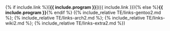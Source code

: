 {% if include.link %}[**{{ include.program }}**]({{ include.link }}){% else %}**{{ include.program }}**{% endif %}&nbsp;({% include_relative TE/links-gentoo2.md %}; {% include_relative TE/links-arch2.md %}; {% include_relative TE/links-wiki2.md %}; {% include_relative TE/links-extra2.md %})
